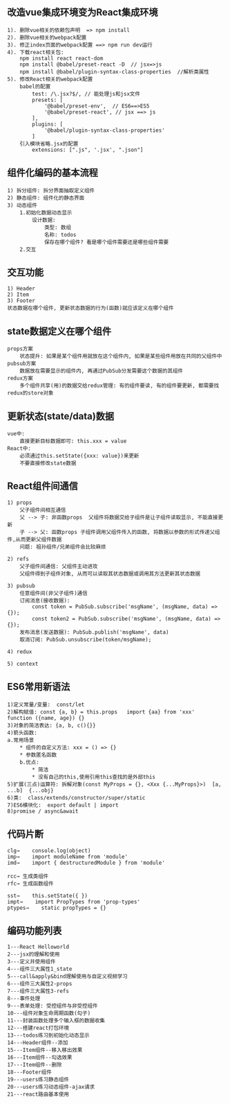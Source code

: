 ## 改造vue集成环境变为React集成环境
    1). 删除vue相关的依赖包声明  => npm install
    2). 删除vue相关的webpack配置
    3). 修正index页面的webpack配置 ==> npm run dev运行
    4). 下载react相关包: 
        npm install react react-dom
        npm install @babel/preset-react -D  // jsx=>js
        npm install @babel/plugin-syntax-class-properties  //解析类属性
    5). 修改React相关的webpack配置
	    babel的配置
	        test: /\.jsx?$/, // 能处理js和jsx文件
	        presets: [
	            '@babel/preset-env',  // ES6==>ES5
	            '@babel/preset-react', // jsx ==> js
	        ],
            plugins: [
                '@babel/plugin-syntax-class-properties'
            ]
	    引入模块省略.jsx的配置 
	        extensions: [".js", '.jsx', ".json"]


## 组件化编码的基本流程
	1) 拆分组件: 拆分界面抽取定义组件
	2) 静态组件: 组件化的静态界面
	3) 动态组件
		1.初始化数据动态显示
			设计数据:
				类型: 数组
				名称: todos
				保存在哪个组件? 看是哪个组件需要还是哪些组件需要
		2.交互

## 交互功能
    1) Header
    2) Item
    3) Footer
    状态数据在哪个组件, 更新状态数据的行为(函数)就应该定义在哪个组件

## state数据定义在哪个组件
	props方案
		状态提升: 如果是某个组件用就放在这个组件内, 如果是某些组件用放在共同的父组件中
	pubsub方案
		数据放在需要显示的组件内, 再通过PubSub分发需要这个数据的其组件
	redux方案
		多个组件共享(用)的数据交给redux管理: 有的组件要读, 有的组件要更新, 都需要找redux的store对象


## 更新状态(state/data)数据
	vue中: 
		直接更新目标数据即可: this.xxx = value
	React中:
		必须通过this.setState({xxx: value})来更新
		不要直接修改state数据

## React组件间通信
	1) props
		父子组件间相互通信
		父 --> 子: 非函数props  父组件将数据交给子组件是让子组件读取显示, 不能直接更新
		子 --> 父: 函数props 子组件调用父组件传入的函数, 将数据以参数的形式传递父组件,从而更新父组件数据
		问题: 祖孙组件/兄弟组件会比较麻烦
	
	2) refs
		父子组件间通信: 父组件主动进攻
		父组件得到子组件对象, 从而可以读取其状态数据或调用其方法更新其状态数据
	
	3) pubsub
		任意组件间(非父子组件)通信
		订阅消息(接收数据): 
			const token = PubSub.subscribe('msgName', (msgName, data) => {});
			const token2 = PubSub.subscribe('msgName', (msgName, data) => {});
		发布消息(发送数据): PubSub.publish('msgName', data)
		取消订阅: PubSub.unsubscribe(token/msgName);

	4) redux

	5) context


## ES6常用新语法
	1)定义常量/变量:  const/let
	2)解构赋值: const {a, b} = this.props   import {aa} from 'xxx'  function ({name, age}) {}
	3)对象的简洁表达: {a, b, c(){}}
	4)箭头函数: 
	a.常用场景
		* 组件的自定义方法: xxx = () => {}
		* 参数匿名函数
		b.优点:
			* 简洁
			* 没有自己的this,使用引用this查找的是外部this
	5)扩展(三点)运算符: 拆解对象(const MyProps = {}, <Xxx {...MyProps}>)  [a, ...b]  {...obj}
	6)类:  class/extends/constructor/super/static
	7)ES6模块化:  export default | import
	8)promise / async&await

## 代码片断
	clg→    console.log(object)
	imp→    import moduleName from 'module'
	imd→    import { destructuredModule } from 'module'
	
	rcc→ 生成类组件
	rfc→ 生成函数组件
	
	sst→    this.setState({ })
	impt→    import PropTypes from 'prop-types'
	ptypes→    static propTypes = {}

## 编码功能列表
    1---React Helloworld
    2---jsx的理解和使用
    3---定义并使用组件
    4---组件三大属性1_state
    5---call&apply&bind理解使用与自定义视频学习
    6---组件三大属性2-props
    7---组件三大属性3-refs
    8---事件处理
    9---表单处理: 受控组件与非受控组件
    10---组件对象生命周期函数(勾子)
    11---封装函数处理多个输入框的数据收集
    12---搭建react打包环境
    13---todos练习到初始化动态显示
    14---Header组件--添加
    15---Item组件--移入移出效果
    16---Item组件--勾选效果
    17---Item组件--删除
    18---Footer组件
	19---users练习静态组件
	20---users练习动态组件-ajax请求
	21---react路由基本使用